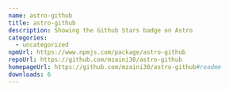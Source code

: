 ```yaml
---
name: astro-github
title: astro-github
description: Showing the Github Stars badge on Astro
categories:
  - uncategorized
npmUrl: https://www.npmjs.com/package/astro-github
repoUrl: https://github.com/mzaini30/astro-github
homepageUrl: https://github.com/mzaini30/astro-github#readme
downloads: 6
---
```

